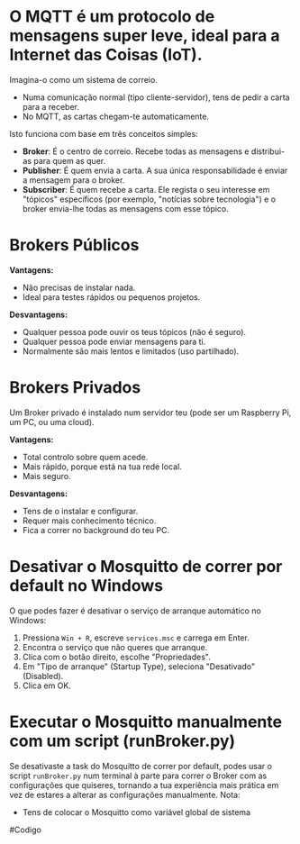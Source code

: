 # O MQTT é um protocolo de mensagens super leve, ideal para a Internet das Coisas (IoT).

Imagina-o como um sistema de correio.
- Numa comunicação normal (tipo cliente-servidor), tens de pedir a carta para a receber.
- No MQTT, as cartas chegam-te automaticamente.

Isto funciona com base em três conceitos simples:
- **Broker**: É o centro de correio. Recebe todas as mensagens e distribui-as para quem as quer.
- **Publisher**: É quem envia a carta. A sua única responsabilidade é enviar a mensagem para o broker.
- **Subscriber**: É quem recebe a carta. Ele regista o seu interesse em "tópicos" específicos (por exemplo, "notícias sobre tecnologia") e o broker envia-lhe todas as mensagens com esse tópico.

# Brokers Públicos

**Vantagens:**
- Não precisas de instalar nada.
- Ideal para testes rápidos ou pequenos projetos.

**Desvantagens:**
- Qualquer pessoa pode ouvir os teus tópicos (não é seguro).
- Qualquer pessoa pode enviar mensagens para ti.
- Normalmente são mais lentos e limitados (uso partilhado).

# Brokers Privados

Um Broker privado é instalado num servidor teu (pode ser um Raspberry Pi, um PC, ou uma cloud).

**Vantagens:**
- Total controlo sobre quem acede.
- Mais rápido, porque está na tua rede local.
- Mais seguro.

**Desvantagens:**
- Tens de o instalar e configurar.
- Requer mais conhecimento técnico.
- Fica a correr no background do teu PC.

# Desativar o Mosquitto de correr por default no Windows

O que podes fazer é desativar o serviço de arranque automático no Windows:

1. Pressiona `Win + R`, escreve `services.msc` e carrega em Enter.
2. Encontra o serviço que não queres que arranque.
3. Clica com o botão direito, escolhe "Propriedades".
4. Em "Tipo de arranque" (Startup Type), seleciona "Desativado" (Disabled).
5. Clica em OK.

# Executar o Mosquitto manualmente com um script (runBroker.py)

Se desativaste a task do Mosquitto de correr por default, podes usar o script `runBroker.py` num terminal à parte para correr o Broker com as configurações que quiseres, tornando a tua experiência mais prática em vez de estares a alterar as configurações manualmente.
Nota:
- Tens de colocar o Mosquitto como variável global de sistema 

#Codigo
